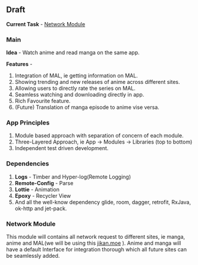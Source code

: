 ## Draft

**Current Task** - [Network Module](draft.md/#network-module)

### Main

**Idea** - Watch anime and read manga on the same app.

**Features** -
1. Integration of MAL, ie getting information on MAL.
2. Showing trending and new releases of anime across different sites.
3. Allowing users to directly rate the series on MAL.
4. Seamless watching and downloading directly in app.
5. Rich Favourite feature.
6. (Future) Translation of manga episode to anime vise versa.

### App Principles
1. Module based approach with separation of concern of each module.
2. Three-Layered Approach, ie App -> Modules -> Libraries (top to
   bottom)
3. Independent test driven development.

### Dependencies
1. **Logs** - Timber and Hyper-log(Remote Logging)
2. **Remote-Config** - Parse
3. **Lottie** - Animation
4. **Epoxy** - Recycler View
5. And all the well-know dependency glide, room, dagger, retrofit,
   RxJava, ok-http and jet-pack.

### Network Module
This module will contains all network request to different sites, ie
manga, anime and MAL(we will be using this [jikan.moe](https://jikan.moe/) ).
Anime and manga will have a default Interface for integration thorough
which all future sites can be seamlessly added.
